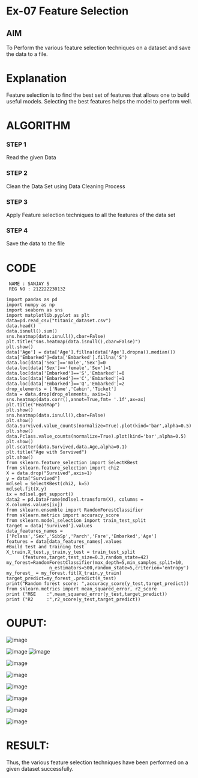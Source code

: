 # Ex-07 Feature Selection
## AIM
To Perform the various feature selection techniques on a dataset and save the data to a file. 

# Explanation
Feature selection is to find the best set of features that allows one to build useful models.
Selecting the best features helps the model to perform well. 

# ALGORITHM
### STEP 1
Read the given Data
### STEP 2
Clean the Data Set using Data Cleaning Process
### STEP 3
Apply Feature selection techniques to all the features of the data set
### STEP 4
Save the data to the file


# CODE
```
 NAME : SANJAY S
 REG NO : 212222230132
```
```
import pandas as pd
import numpy as np
import seaborn as sns
import matplotlib.pyplot as plt
data=pd.read_csv("titanic_dataset.csv")
data.head()
data.isnull().sum()
sns.heatmap(data.isnull(),cbar=False)
plt.title("sns.heatmap(data.isnull(),cbar=False)")
plt.show()
data['Age'] = data['Age'].fillna(data['Age'].dropna().median())
data['Embarked']=data['Embarked'].fillna('S')
data.loc[data['Sex']=='male','Sex']=0
data.loc[data['Sex']=='female','Sex']=1
data.loc[data['Embarked']=='S','Embarked']=0
data.loc[data['Embarked']=='C','Embarked']=1
data.loc[data['Embarked']=='Q','Embarked']=2
drop_elements = ['Name','Cabin','Ticket']
data = data.drop(drop_elements, axis=1)
sns.heatmap(data.corr(),annot=True,fmt= '.1f',ax=ax)
plt.title("HeatMap")
plt.show()
sns.heatmap(data.isnull(),cbar=False)            
plt.show()
data.Survived.value_counts(normalize=True).plot(kind='bar',alpha=0.5)                  
plt.show()
data.Pclass.value_counts(normalize=True).plot(kind='bar',alpha=0.5)
plt.show()
plt.scatter(data.Survived,data.Age,alpha=0.1)
plt.title("Age with Survived")                                
plt.show()
from sklearn.feature_selection import SelectKBest
from sklearn.feature_selection import chi2
X = data.drop("Survived",axis=1)
y = data["Survived"]
mdlsel = SelectKBest(chi2, k=5)
mdlsel.fit(X,y)
ix = mdlsel.get_support()
data2 = pd.DataFrame(mdlsel.transform(X), columns = X.columns.values[ix])
from sklearn.ensemble import RandomForestClassifier
from sklearn.metrics import accuracy_score
from sklearn.model_selection import train_test_split
target = data['Survived'].values
data_features_names = ['Pclass','Sex','SibSp','Parch','Fare','Embarked','Age']
features = data[data_features_names].values
#Build test and training test
X_train,X_test,y_train,y_test = train_test_split
      (features,target,test_size=0.3,random_state=42)
my_forest=RandomForestClassifier(max_depth=5,min_samples_split=10,
                n_estimators=500,random_state=5,criterion='entropy')
my_forest_ = my_forest.fit(X_train,y_train)
target_predict=my_forest_.predict(X_test)
print("Random forest score: ",accuracy_score(y_test,target_predict))
from sklearn.metrics import mean_squared_error, r2_score
print ("MSE    :",mean_squared_error(y_test,target_predict))
print ("R2     :",r2_score(y_test,target_predict))
```
# OUPUT:
![image](https://github.com/22002102/ODD2023-Datascience-Ex-07/assets/119091638/c7889161-aff2-4c45-99ab-686fc239f017)
<br>


![image](https://github.com/22002102/ODD2023-Datascience-Ex-07/assets/119091638/36ccd788-135d-47d3-b10e-59bfe121fa47)
![image](https://github.com/22002102/ODD2023-Datascience-Ex-07/assets/119091638/cd9ee3a7-a0f0-410a-b526-96b089719a36)
<br>


![image](https://github.com/22002102/ODD2023-Datascience-Ex-07/assets/119091638/6eec79f3-7be6-4cce-8290-94183776a317)
<br>

![image](https://github.com/22002102/ODD2023-Datascience-Ex-07/assets/119091638/a7f05495-ffbd-4e0c-8725-a900be4bbca0)
<br>

![image](https://github.com/22002102/ODD2023-Datascience-Ex-07/assets/119091638/f6738c38-8d31-4ea4-81cc-12e20ee35f0a)
<br>

![image](https://github.com/22002102/ODD2023-Datascience-Ex-07/assets/119091638/e3ce8a3b-b483-4bdb-bbdc-86e824334469)
<br>

![image](https://github.com/22002102/ODD2023-Datascience-Ex-07/assets/119091638/e503c9f6-44f4-4865-8b5e-aaf80a0303fb)
<br>

![image](https://github.com/22002102/ODD2023-Datascience-Ex-07/assets/119091638/75d8e5b4-6338-4b8a-b886-24e82bca08e0)
<br>

# RESULT:
Thus, the various feature selection techniques have been performed on a given dataset successfully.
